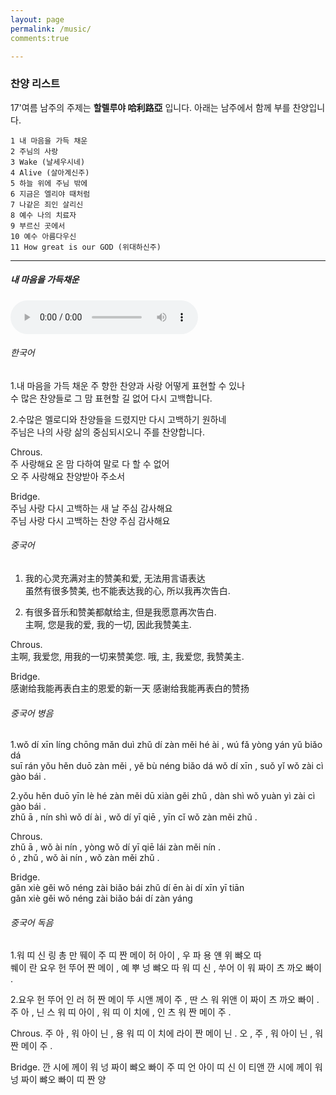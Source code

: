 ```yaml
---
layout: page
permalink: /music/
comments:true

---
```



### 찬양 리스트

17'여름 남주의 주제는 **할렐루야 哈利路亞** 입니다. 
아래는 남주에서 함께 부를 찬양입니다. 

    1 내 마음을 가득 채운
    2 주님의 사랑
    3 Wake (날세우시네)
    4 Alive (살아계신주)
    5 하늘 위에 주님 밖에
    6 지금은 엘리야 때처럼
    7 나같은 죄인 살리신
    8 예수 나의 치료자
    9 부르신 곳에서
    10 예수 아름다우신
    11 How great is our GOD (위대하신주)  

---

##### 내 마음을 가득채운

 <audio controls>
  <source src="../music/track_1.mp3" type="audio/mpeg">
  Your browser does not support the audio tag.
</audio> 

###### 한국어

1.내 마음을 가득 채운 주 향한 찬양과 사랑 어떻게 표현할 수 있나 <br />
수 많은 찬양들로 그 맘 표현할 길 없어 다시 고백합니다.

2.수많은 멜로디와 찬양들을 드렸지만 다시 고백하기 원하네 <br />
주님은 나의 사랑 삶의 중심되시오니 주를 찬양합니다.

Chrous. <br />
주 사랑해요 온 맘 다하여 말로 다 할 수 없어 <br />
오 주 사랑해요 찬양받아 주소서

Bridge. <br />
주님 사랑 다시 고백하는 새 날 주심 감사해요 <br />
주님 사랑 다시 고백하는 찬양 주심 감사해요


###### 중국어

1. 我的心灵充满对主的赞美和爱, 无法用言语表达 <br />
虽然有很多赞美, 也不能表达我的心, 所以我再次告白.
 
2. 有很多音乐和赞美都献给主, 但是我愿意再次告白. <br />
主啊, 您是我的爱, 我的一切, 因此我赞美主.

Chrous. <br />
主啊, 我爱您, 用我的一切来赞美您.
哦, 主, 我爱您, 我赞美主.

Bridge. <br />
感谢给我能再表白主的恩爱的新一天
感谢给我能再表白的赞扬


###### 중국어 병음

1.wǒ dí xīn líng chōng mǎn duì zhǔ dí zàn měi hé ài ,   wú fǎ yòng yán yǔ biǎo dá <br /> 
suī rán yǒu hěn duō zàn měi ,   yě bù néng biǎo dá wǒ dí xīn ,   suǒ yǐ wǒ zài cì gào bái . 

2.yǒu hěn duō yīn lè hé zàn měi dū xiàn gěi zhǔ ,   dàn shì wǒ yuàn yì zài cì gào bái . <br />
zhǔ ā ,   nín shì wǒ dí ài ,   wǒ dí yī qiē ,   yīn cǐ wǒ zàn měi zhǔ . 

Chrous. <br />
zhǔ ā ,   wǒ ài nín ,   yòng wǒ dí yī qiē lái zàn měi nín . <br /> 
ó ,   zhǔ ,   wǒ ài nín ,   wǒ zàn měi zhǔ .  

Bridge. <br />
gǎn xiè gěi wǒ néng zài biǎo bái zhǔ dí ēn ài dí xīn yī tiān <br /> 
gǎn xiè gěi wǒ néng zài biǎo bái dí zàn yáng


###### 중국어 독음

1.워 띠 신 링 총 만 뛔이 주 띠 짠 메이 허 아이 ,   우 파 용 얜 위 뺘오 따 <br /> 
쒜이 란 요우 헌 뚜어 짠 메이 ,   예 뿌 넝 뺘오 따 워 띠 신 ,   쑤어 이 워 짜이 츠 까오 빠이 . 

2.요우 헌 뚜어 인 러 허 짠 메이 뚜 시앤 께이 주 ,   딴 스 워 위앤 이 짜이 츠 까오 빠이 . 
주 아 ,   닌 스 워 띠 아이 ,   워 띠 이 치에 ,   인 츠 워 짠 메이 주 . 

Chrous.
주 아 ,   워 아이 닌 ,   용 워 띠 이 치에 라이 짠 메이 닌 . 
오 ,   주 ,   워 아이 닌 ,   워 짠 메이 주 .  

Bridge.
깐 시에 께이 워 넝 짜이 뺘오 빠이 주 띠 언 아이 띠 신 이 티앤 
깐 시에 께이 워 넝 짜이 뺘오 빠이 띠 짠 양


